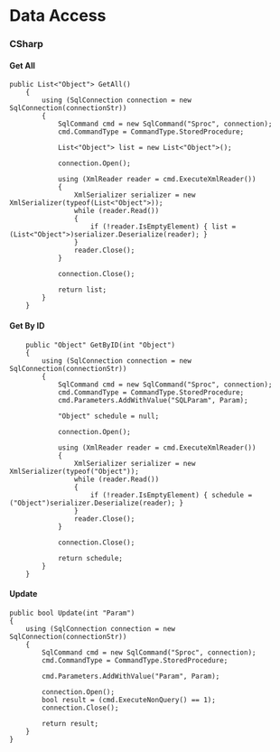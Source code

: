 # Data Access


### CSharp  
  
  
#### Get All
    public List<"Object"> GetAll()
        {
            using (SqlConnection connection = new SqlConnection(connectionStr))
            {
                SqlCommand cmd = new SqlCommand("Sproc", connection);
                cmd.CommandType = CommandType.StoredProcedure;

                List<"Object"> list = new List<"Object">();

                connection.Open();

                using (XmlReader reader = cmd.ExecuteXmlReader())
                {
                    XmlSerializer serializer = new XmlSerializer(typeof(List<"Object">));
                    while (reader.Read())
                    {
                        if (!reader.IsEmptyElement) { list = (List<"Object">)serializer.Deserialize(reader); }
                    }
                    reader.Close();
                }

                connection.Close();

                return list;
            }
        }
        
        
#### Get By ID

        public "Object" GetByID(int "Object")
        {
            using (SqlConnection connection = new SqlConnection(connectionStr))
            {
                SqlCommand cmd = new SqlCommand("Sproc", connection);
                cmd.CommandType = CommandType.StoredProcedure;
                cmd.Parameters.AddWithValue("SQLParam", Param);

                "Object" schedule = null;

                connection.Open();

                using (XmlReader reader = cmd.ExecuteXmlReader())
                {
                    XmlSerializer serializer = new XmlSerializer(typeof("Object"));
                    while (reader.Read())
                    {
                        if (!reader.IsEmptyElement) { schedule = ("Object")serializer.Deserialize(reader); }
                    }
                    reader.Close();
                }

                connection.Close();

                return schedule;
            }
        }
        
#### Update

    public bool Update(int "Param")
    {
        using (SqlConnection connection = new SqlConnection(connectionStr))
        {
            SqlCommand cmd = new SqlCommand("Sproc", connection);
            cmd.CommandType = CommandType.StoredProcedure;

            cmd.Parameters.AddWithValue("Param", Param);

            connection.Open();
            bool result = (cmd.ExecuteNonQuery() == 1);
            connection.Close();

            return result;
        }
    }

